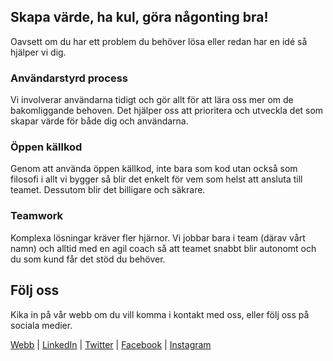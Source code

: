 ## Skapa värde, ha kul, göra någonting bra!

Oavsett om du har ett problem du behöver lösa eller redan har en idé så hjälper vi dig.

### Användarstyrd process

Vi involverar användarna tidigt och gör allt för att lära oss mer om de bakomliggande behoven. Det hjälper oss att prioritera och utveckla det som skapar värde för både dig och användarna.

### Öppen källkod

Genom att använda öppen källkod, inte bara som kod utan också som filosofi i allt vi bygger så blir det enkelt för vem som helst att ansluta till teamet. Dessutom blir det billigare och säkrare.

### Teamwork

Komplexa lösningar kräver fler hjärnor. Vi jobbar bara i team (därav vårt namn) och alltid med en agil coach så att teamet snabbt blir autonomt och du som kund får det stöd du behöver.

## Följ oss

Kika in på vår webb om du vill komma i kontakt med oss, eller följ oss på sociala medier.

[Webb](https://iteam.se) | [LinkedIn](https://www.linkedin.com/company/iteam1337/) | [Twitter](https://twitter.com/iteam1337) | [Facebook](https://www.facebook.com/iteam1337) | [Instagram](https://www.instagram.com/iteam1337/)
